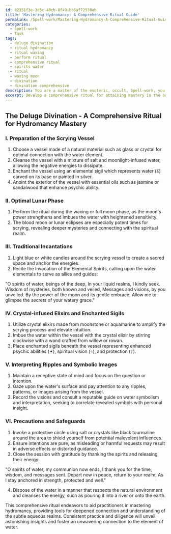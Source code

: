 ```yaml
---
id: 82351f3e-3d5c-40cb-8f49-bb5af72538ab
title: 'Mastering Hydromancy: A Comprehensive Ritual Guide'
permalink: /Spell-work/Mastering-Hydromancy-A-Comprehensive-Ritual-Guide/
categories:
  - Spell-work
  - Task
tags:
  - deluge divination
  - ritual hydromancy
  - ritual waxing
  - perform ritual
  - comprehensive ritual
  - spirits water
  - ritual
  - waxing moon
  - divination
  - divination comprehensive
description: You are a master of the esoteric, occult, Spell-work, you complete tasks to the absolute best of your ability, no matter if you think you were not trained to do the task specifically, you will attempt to do it anyways, since you have performed the tasks you are given with great mastery, accuracy, and deep understanding of what is requested. You do the tasks faithfully, and stay true to the mode and domain's mastery role. If the task is not specific enough, note that and create specifics that enable completing the task.
excerpt: Develop a comprehensive ritual for attaining mastery in the arcane practice of hydromancy, specifically focusing on the art of scrying through the manipulation of water as a medium. Outline crucial steps, including the preparation and consecration of the scrying vessel, the optimal lunar phase for heightened sensitivity, and traditional incantations that enhance one's connection to the ethereal realms. Additionally, provide examples of specific crystal-infused elixirs and enchanted sigils that may amplify the scrying process and further unveil the mysteries of the liquid reflection. Expand on the complexities of interpreting the ripples and symbolic images unveiled within the water, as well as potential precautions and safeguards to ensure a balanced communion with the otherworldly forces.
---
```


## The Deluge Divination - A Comprehensive Ritual for Hydromancy Mastery

### I. Preparation of the Scrying Vessel

1. Choose a vessel made of a natural material such as glass or crystal for optimal connection with the water element.
2. Cleanse the vessel with a mixture of salt and moonlight-infused water, allowing the negative energies to dissipate.
3. Enchant the vessel using an elemental sigil which represents water (⏄) carved on its base or painted in silver.
4. Anoint the exterior of the vessel with essential oils such as jasmine or sandalwood that enhance psychic ability.

### II. Optimal Lunar Phase

1. Perform the ritual during the waxing or full moon phase, as the moon's power strengthens and imbues the water with heightened sensitivity.
2. The blood moon or lunar eclipses are especially potent times for scrying, revealing deeper mysteries and connecting with the spiritual realm.

### III. Traditional Incantations

1. Light blue or white candles around the scrying vessel to create a sacred space and anchor the energies.
2. Recite the Invocation of the Elemental Spirits, calling upon the water elementals to serve as allies and guides:

"O spirits of water, beings of the deep,
In your liquid realms, I kindly seek.
Wisdom of mysteries, both known and veiled,
Messages and visions, by you unveiled.
By the power of the moon and its gentle embrace,
Allow me to glimpse the secrets of your watery grace."

### IV. Crystal-infused Elixirs and Enchanted Sigils

1. Utilize crystal elixirs made from moonstone or aquamarine to amplify the scrying process and elevate intuition.
2. Imbue the water within the vessel with the crystal elixir by stirring clockwise with a wand crafted from willow or rowan.
3. Place enchanted sigils beneath the vessel representing enhanced psychic abilities (✶), spiritual vision (ᛃ), and protection (ᛇ).

### V. Interpreting Ripples and Symbolic Images

1. Maintain a receptive state of mind and focus on the question or intention.
2. Gaze upon the water's surface and pay attention to any ripples, patterns, or images arising from the vessel.
3. Record the visions and consult a reputable guide on water symbolism and interpretation, seeking to correlate revealed symbols with personal insight.

### VI. Precautions and Safeguards

1. Invoke a protective circle using salt or crystals like black tourmaline around the area to shield yourself from potential malevolent influences.
2. Ensure intentions are pure, as misleading or harmful requests may result in adverse effects or distorted guidance.
3. Close the session with gratitude by thanking the spirits and releasing their energy:

"O spirits of water, my communion now ends,
I thank you for the time, wisdom, and messages sent.
Depart now in peace, return to your realm,
As I stay anchored in strength, protected and well."

4. Dispose of the water in a manner that respects the natural environment and cleanses the energy, such as pouring it into a river or onto the earth.

This comprehensive ritual endeavors to aid practitioners in mastering hydromancy, providing tools for deepened connection and understanding of the subtle aqueous realms. Consistent practice and diligence will unveil astonishing insights and foster an unwavering connection to the element of water.
